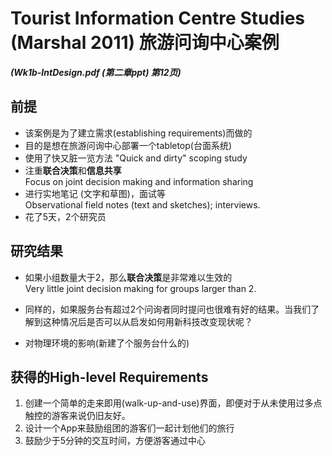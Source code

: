 # Tourist Information Centre Studies (Marshal  2011) 旅游问询中心案例
***(Wk1b-IntDesign.pdf (第二章ppt) 第12页)***
 

## 前提
* 该案例是为了建立需求(establishing requirements)而做的
* 目的是想在旅游问询中心部署一个tabletop(台面系统)
* 使用了快又脏一览方法 "Quick and dirty" scoping study
* 注重**联合决策**和**信息共享**  
Focus on joint decision making and information sharing
* 进行实地笔记 (文字和草图)，面试等  
Observational field notes (text and sketches); interviews.
* 花了5天，2个研究员

## 研究结果
* 如果小组数量大于2，那么**联合决策**是非常难以生效的  
Very little joint decision making for groups larger than 2.

* 同样的，如果服务台有超过2个问询者同时提问也很难有好的结果。当我们了解到这种情况后是否可以从启发如何用新科技改变现状呢？

* 对物理环境的影响(新建了个服务台什么的)

## 获得的High-level Requirements
1. 创建一个简单的走来即用(walk-up-and-use)界面，即便对于从未使用过多点触控的游客来说仍旧友好。
2. 设计一个App来鼓励组团的游客们一起计划他们的旅行
3. 鼓励少于5分钟的交互时间，方便游客通过中心
